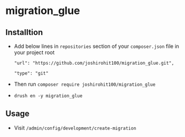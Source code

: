 # migration_glue

## Installtion
* Add below lines in `repositories` section of your `composer.json` file in your project root
    
    `"url": "https://github.com/joshirohit100/migration_glue.git",`
    
    `"type": "git"`
     
* Then run `composer require joshirohit100/migration_glue`
* `drush en -y migration_glue`


## Usage
* Visit `/admin/config/development/create-migration`






